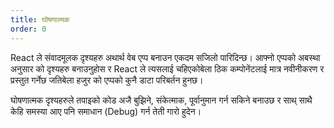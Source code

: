 ```yaml
---
title: घोषणात्मक
order: 0
---
```


React  ले संवादमूलक दृश्यहरु अथार्थ वेब एप्प बनाउन एकदम सजिलो पारिदिन्छ। आफ्नो एप्पको अबस्था अनुसार को दृश्यहरु बनाउनुहोस र React ले त्यसलाई चहिएकोबेला ठिक कम्पोनेंटलाई मात्र नवीनीकरण र प्रस्तुत गर्नेछ जतिबेला हजुर को एप्पको कुनै डाटा परिबर्तन हुनछ।

घोषणात्मक दृश्यहरुले तपाइको कोड अजै बुझिने, संकेत्माक, पूर्वानुमान गर्न सकिने बनाउछ र साथ् साथै केहि समस्या आए पनि समाधान (Debug) गर्न तेती गारो हुदेन। 